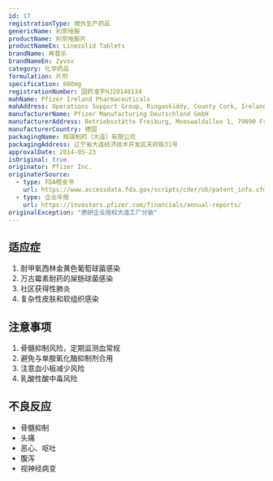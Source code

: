```yaml
---
id: 17
registrationType: 境外生产药品
genericName: 利奈唑胺
productName: 利奈唑胺片
productNameEn: Linezolid Tablets
brandName: 再普乐
brandNameEn: Zyvox
category: 化学药品
formulation: 片剂
specification: 600mg
registrationNumber: 国药准字HJ20140134
mahName: Pfizer Ireland Pharmaceuticals
mahAddress: Operations Support Group, Ringaskiddy, County Cork, Ireland
manufacturerName: Pfizer Manufacturing Deutschland GmbH
manufacturerAddress: Betriebsstätte Freiburg, Mooswaldallee 1, 79090 Freiburg, Germany
manufacturerCountry: 德国
packagingName: 辉瑞制药（大连）有限公司
packagingAddress: 辽宁省大连经济技术开发区天府街31号
approvalDate: 2014-05-23
isOriginal: true
originator: Pfizer Inc.
originatorSource:
  - type: FDA橙皮书
    url: https://www.accessdata.fda.gov/scripts/cder/ob/patent_info.cfm?Product_No=001&Appl_No=021130
  - type: 企业年报
    url: https://investors.pfizer.com/financials/annual-reports/
originalException: "原研企业授权大连工厂分装"
---
```


## 适应症

1. 耐甲氧西林金黄色葡萄球菌感染
2. 万古霉素耐药的屎肠球菌感染
3. 社区获得性肺炎
4. 复杂性皮肤和软组织感染

## 注意事项

1. 骨髓抑制风险，定期监测血常规
2. 避免与单胺氧化酶抑制剂合用
3. 注意血小板减少风险
4. 乳酸性酸中毒风险

## 不良反应

- 骨髓抑制
- 头痛
- 恶心、呕吐
- 腹泻
- 视神经病变 